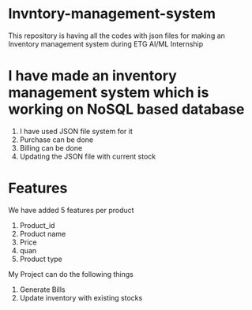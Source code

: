# Invntory-management-system
This repository is having all the codes with json files for making an Inventory management system during ETG AI/ML Internship

# I have made an inventory management system which is working on NoSQL based database
1. I have used JSON file system for it
2. Purchase can be done
3. Billing can be done
4. Updating the JSON file with current stock

# Features
We have added 5 features per product
1. Product_id
2. Product name
3. Price
4. quan
5. Product type

My Project can do the following things
1. Generate Bills
2. Update inventory with existing stocks
